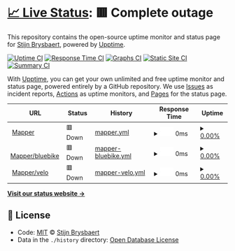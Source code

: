 # [📈 Live Status](https://stijnbrysbaert.github.io/upptime): <!--live status--> **🟥 Complete outage**

This repository contains the open-source uptime monitor and status page for [Stijn Brysbaert](https://www.linkedin.com/in/stijn-brysbaert/), powered by [Upptime](https://github.com/upptime/upptime).

[![Uptime CI](https://github.com/koj-co/upptime/workflows/Uptime%20CI/badge.svg)](https://github.com/koj-co/upptime/actions?query=workflow%3A%22Uptime+CI%22)
[![Response Time CI](https://github.com/koj-co/upptime/workflows/Response%20Time%20CI/badge.svg)](https://github.com/koj-co/upptime/actions?query=workflow%3A%22Response+Time+CI%22)
[![Graphs CI](https://github.com/koj-co/upptime/workflows/Graphs%20CI/badge.svg)](https://github.com/koj-co/upptime/actions?query=workflow%3A%22Graphs+CI%22)
[![Static Site CI](https://github.com/koj-co/upptime/workflows/Static%20Site%20CI/badge.svg)](https://github.com/koj-co/upptime/actions?query=workflow%3A%22Static+Site+CI%22)
[![Summary CI](https://github.com/koj-co/upptime/workflows/Summary%20CI/badge.svg)](https://github.com/koj-co/upptime/actions?query=workflow%3A%22Summary+CI%22)

With [Upptime](https://upptime.js.org), you can get your own unlimited and free uptime monitor and status page, powered entirely by a GitHub repository. We use [Issues](https://github.com/stijnbrysbaert/upptime/issues) as incident reports, [Actions](https://github.com/stijnbrysbaert/upptime/actions) as uptime monitors, and [Pages](https://stijnbrysbaert.github.io/upptime) for the status page.

<!--start: status pages-->
<!-- This summary is generated by Upptime (https://github.com/upptime/upptime) -->
<!-- Do not edit this manually, your changes will be overwritten -->
<!-- prettier-ignore -->
| URL | Status | History | Response Time | Uptime |
| --- | ------ | ------- | ------------- | ------ |
| <img alt="" src="https://icons.duckduckgo.com/ip3/bluebike-mapper.azurewebsites.net.ico" height="13"> [Mapper](https://bluebike-mapper.azurewebsites.net/) | 🟥 Down | [mapper.yml](https://github.com/stijnbrysbaert/upptime/commits/HEAD/history/mapper.yml) | <details><summary><img alt="Response time graph" src="./graphs/mapper/response-time-week.png" height="20"> 0ms</summary><br><a href="https://stijnbrysbaert.github.io/upptime/history/mapper"><img alt="Response time 844" src="https://img.shields.io/endpoint?url=https%3A%2F%2Fraw.githubusercontent.com%2Fstijnbrysbaert%2Fupptime%2FHEAD%2Fapi%2Fmapper%2Fresponse-time.json"></a><br><a href="https://stijnbrysbaert.github.io/upptime/history/mapper"><img alt="24-hour response time 0" src="https://img.shields.io/endpoint?url=https%3A%2F%2Fraw.githubusercontent.com%2Fstijnbrysbaert%2Fupptime%2FHEAD%2Fapi%2Fmapper%2Fresponse-time-day.json"></a><br><a href="https://stijnbrysbaert.github.io/upptime/history/mapper"><img alt="7-day response time 0" src="https://img.shields.io/endpoint?url=https%3A%2F%2Fraw.githubusercontent.com%2Fstijnbrysbaert%2Fupptime%2FHEAD%2Fapi%2Fmapper%2Fresponse-time-week.json"></a><br><a href="https://stijnbrysbaert.github.io/upptime/history/mapper"><img alt="30-day response time 0" src="https://img.shields.io/endpoint?url=https%3A%2F%2Fraw.githubusercontent.com%2Fstijnbrysbaert%2Fupptime%2FHEAD%2Fapi%2Fmapper%2Fresponse-time-month.json"></a><br><a href="https://stijnbrysbaert.github.io/upptime/history/mapper"><img alt="1-year response time 0" src="https://img.shields.io/endpoint?url=https%3A%2F%2Fraw.githubusercontent.com%2Fstijnbrysbaert%2Fupptime%2FHEAD%2Fapi%2Fmapper%2Fresponse-time-year.json"></a></details> | <details><summary><a href="https://stijnbrysbaert.github.io/upptime/history/mapper">0.00%</a></summary><a href="https://stijnbrysbaert.github.io/upptime/history/mapper"><img alt="All-time uptime 31.46%" src="https://img.shields.io/endpoint?url=https%3A%2F%2Fraw.githubusercontent.com%2Fstijnbrysbaert%2Fupptime%2FHEAD%2Fapi%2Fmapper%2Fuptime.json"></a><br><a href="https://stijnbrysbaert.github.io/upptime/history/mapper"><img alt="24-hour uptime 0.00%" src="https://img.shields.io/endpoint?url=https%3A%2F%2Fraw.githubusercontent.com%2Fstijnbrysbaert%2Fupptime%2FHEAD%2Fapi%2Fmapper%2Fuptime-day.json"></a><br><a href="https://stijnbrysbaert.github.io/upptime/history/mapper"><img alt="7-day uptime 0.00%" src="https://img.shields.io/endpoint?url=https%3A%2F%2Fraw.githubusercontent.com%2Fstijnbrysbaert%2Fupptime%2FHEAD%2Fapi%2Fmapper%2Fuptime-week.json"></a><br><a href="https://stijnbrysbaert.github.io/upptime/history/mapper"><img alt="30-day uptime 0.00%" src="https://img.shields.io/endpoint?url=https%3A%2F%2Fraw.githubusercontent.com%2Fstijnbrysbaert%2Fupptime%2FHEAD%2Fapi%2Fmapper%2Fuptime-month.json"></a><br><a href="https://stijnbrysbaert.github.io/upptime/history/mapper"><img alt="1-year uptime 0.00%" src="https://img.shields.io/endpoint?url=https%3A%2F%2Fraw.githubusercontent.com%2Fstijnbrysbaert%2Fupptime%2FHEAD%2Fapi%2Fmapper%2Fuptime-year.json"></a></details>
| <img alt="" src="https://icons.duckduckgo.com/ip3/bluebike-mapper.azurewebsites.net.ico" height="13"> [Mapper/bluebike](https://bluebike-mapper.azurewebsites.net/bluebike.ttl) | 🟥 Down | [mapper-bluebike.yml](https://github.com/stijnbrysbaert/upptime/commits/HEAD/history/mapper-bluebike.yml) | <details><summary><img alt="Response time graph" src="./graphs/mapper-bluebike/response-time-week.png" height="20"> 0ms</summary><br><a href="https://stijnbrysbaert.github.io/upptime/history/mapper-bluebike"><img alt="Response time 193" src="https://img.shields.io/endpoint?url=https%3A%2F%2Fraw.githubusercontent.com%2Fstijnbrysbaert%2Fupptime%2FHEAD%2Fapi%2Fmapper-bluebike%2Fresponse-time.json"></a><br><a href="https://stijnbrysbaert.github.io/upptime/history/mapper-bluebike"><img alt="24-hour response time 0" src="https://img.shields.io/endpoint?url=https%3A%2F%2Fraw.githubusercontent.com%2Fstijnbrysbaert%2Fupptime%2FHEAD%2Fapi%2Fmapper-bluebike%2Fresponse-time-day.json"></a><br><a href="https://stijnbrysbaert.github.io/upptime/history/mapper-bluebike"><img alt="7-day response time 0" src="https://img.shields.io/endpoint?url=https%3A%2F%2Fraw.githubusercontent.com%2Fstijnbrysbaert%2Fupptime%2FHEAD%2Fapi%2Fmapper-bluebike%2Fresponse-time-week.json"></a><br><a href="https://stijnbrysbaert.github.io/upptime/history/mapper-bluebike"><img alt="30-day response time 0" src="https://img.shields.io/endpoint?url=https%3A%2F%2Fraw.githubusercontent.com%2Fstijnbrysbaert%2Fupptime%2FHEAD%2Fapi%2Fmapper-bluebike%2Fresponse-time-month.json"></a><br><a href="https://stijnbrysbaert.github.io/upptime/history/mapper-bluebike"><img alt="1-year response time 0" src="https://img.shields.io/endpoint?url=https%3A%2F%2Fraw.githubusercontent.com%2Fstijnbrysbaert%2Fupptime%2FHEAD%2Fapi%2Fmapper-bluebike%2Fresponse-time-year.json"></a></details> | <details><summary><a href="https://stijnbrysbaert.github.io/upptime/history/mapper-bluebike">0.00%</a></summary><a href="https://stijnbrysbaert.github.io/upptime/history/mapper-bluebike"><img alt="All-time uptime 31.46%" src="https://img.shields.io/endpoint?url=https%3A%2F%2Fraw.githubusercontent.com%2Fstijnbrysbaert%2Fupptime%2FHEAD%2Fapi%2Fmapper-bluebike%2Fuptime.json"></a><br><a href="https://stijnbrysbaert.github.io/upptime/history/mapper-bluebike"><img alt="24-hour uptime 0.00%" src="https://img.shields.io/endpoint?url=https%3A%2F%2Fraw.githubusercontent.com%2Fstijnbrysbaert%2Fupptime%2FHEAD%2Fapi%2Fmapper-bluebike%2Fuptime-day.json"></a><br><a href="https://stijnbrysbaert.github.io/upptime/history/mapper-bluebike"><img alt="7-day uptime 0.00%" src="https://img.shields.io/endpoint?url=https%3A%2F%2Fraw.githubusercontent.com%2Fstijnbrysbaert%2Fupptime%2FHEAD%2Fapi%2Fmapper-bluebike%2Fuptime-week.json"></a><br><a href="https://stijnbrysbaert.github.io/upptime/history/mapper-bluebike"><img alt="30-day uptime 0.00%" src="https://img.shields.io/endpoint?url=https%3A%2F%2Fraw.githubusercontent.com%2Fstijnbrysbaert%2Fupptime%2FHEAD%2Fapi%2Fmapper-bluebike%2Fuptime-month.json"></a><br><a href="https://stijnbrysbaert.github.io/upptime/history/mapper-bluebike"><img alt="1-year uptime 0.00%" src="https://img.shields.io/endpoint?url=https%3A%2F%2Fraw.githubusercontent.com%2Fstijnbrysbaert%2Fupptime%2FHEAD%2Fapi%2Fmapper-bluebike%2Fuptime-year.json"></a></details>
| <img alt="" src="https://icons.duckduckgo.com/ip3/bluebike-mapper.azurewebsites.net.ico" height="13"> [Mapper/velo](https://bluebike-mapper.azurewebsites.net/) | 🟥 Down | [mapper-velo.yml](https://github.com/stijnbrysbaert/upptime/commits/HEAD/history/mapper-velo.yml) | <details><summary><img alt="Response time graph" src="./graphs/mapper-velo/response-time-week.png" height="20"> 0ms</summary><br><a href="https://stijnbrysbaert.github.io/upptime/history/mapper-velo"><img alt="Response time 193" src="https://img.shields.io/endpoint?url=https%3A%2F%2Fraw.githubusercontent.com%2Fstijnbrysbaert%2Fupptime%2FHEAD%2Fapi%2Fmapper-velo%2Fresponse-time.json"></a><br><a href="https://stijnbrysbaert.github.io/upptime/history/mapper-velo"><img alt="24-hour response time 0" src="https://img.shields.io/endpoint?url=https%3A%2F%2Fraw.githubusercontent.com%2Fstijnbrysbaert%2Fupptime%2FHEAD%2Fapi%2Fmapper-velo%2Fresponse-time-day.json"></a><br><a href="https://stijnbrysbaert.github.io/upptime/history/mapper-velo"><img alt="7-day response time 0" src="https://img.shields.io/endpoint?url=https%3A%2F%2Fraw.githubusercontent.com%2Fstijnbrysbaert%2Fupptime%2FHEAD%2Fapi%2Fmapper-velo%2Fresponse-time-week.json"></a><br><a href="https://stijnbrysbaert.github.io/upptime/history/mapper-velo"><img alt="30-day response time 0" src="https://img.shields.io/endpoint?url=https%3A%2F%2Fraw.githubusercontent.com%2Fstijnbrysbaert%2Fupptime%2FHEAD%2Fapi%2Fmapper-velo%2Fresponse-time-month.json"></a><br><a href="https://stijnbrysbaert.github.io/upptime/history/mapper-velo"><img alt="1-year response time 0" src="https://img.shields.io/endpoint?url=https%3A%2F%2Fraw.githubusercontent.com%2Fstijnbrysbaert%2Fupptime%2FHEAD%2Fapi%2Fmapper-velo%2Fresponse-time-year.json"></a></details> | <details><summary><a href="https://stijnbrysbaert.github.io/upptime/history/mapper-velo">0.00%</a></summary><a href="https://stijnbrysbaert.github.io/upptime/history/mapper-velo"><img alt="All-time uptime 31.46%" src="https://img.shields.io/endpoint?url=https%3A%2F%2Fraw.githubusercontent.com%2Fstijnbrysbaert%2Fupptime%2FHEAD%2Fapi%2Fmapper-velo%2Fuptime.json"></a><br><a href="https://stijnbrysbaert.github.io/upptime/history/mapper-velo"><img alt="24-hour uptime 0.00%" src="https://img.shields.io/endpoint?url=https%3A%2F%2Fraw.githubusercontent.com%2Fstijnbrysbaert%2Fupptime%2FHEAD%2Fapi%2Fmapper-velo%2Fuptime-day.json"></a><br><a href="https://stijnbrysbaert.github.io/upptime/history/mapper-velo"><img alt="7-day uptime 0.00%" src="https://img.shields.io/endpoint?url=https%3A%2F%2Fraw.githubusercontent.com%2Fstijnbrysbaert%2Fupptime%2FHEAD%2Fapi%2Fmapper-velo%2Fuptime-week.json"></a><br><a href="https://stijnbrysbaert.github.io/upptime/history/mapper-velo"><img alt="30-day uptime 0.00%" src="https://img.shields.io/endpoint?url=https%3A%2F%2Fraw.githubusercontent.com%2Fstijnbrysbaert%2Fupptime%2FHEAD%2Fapi%2Fmapper-velo%2Fuptime-month.json"></a><br><a href="https://stijnbrysbaert.github.io/upptime/history/mapper-velo"><img alt="1-year uptime 0.00%" src="https://img.shields.io/endpoint?url=https%3A%2F%2Fraw.githubusercontent.com%2Fstijnbrysbaert%2Fupptime%2FHEAD%2Fapi%2Fmapper-velo%2Fuptime-year.json"></a></details>

<!--end: status pages-->

[**Visit our status website →**](https://stijnbrysbaert.github.io/upptime)

## 📄 License

- Code: [MIT](./LICENSE) © [Stijn Brysbaert](https://www.linkedin.com/in/stijn-brysbaert/)
- Data in the `./history` directory: [Open Database License](https://opendatacommons.org/licenses/odbl/1-0/)
